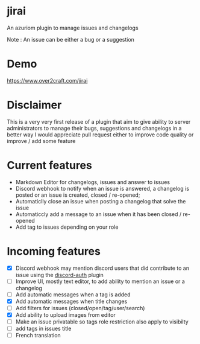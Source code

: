 # jirai
An azuriom plugin to manage issues and changelogs

Note : An issue can be either a bug or a suggestion

# Demo 
https://www.over2craft.com/jirai

# Disclaimer
This is a very very first release of a plugin that aim to give ability 
to server administrators to manage their bugs, suggestions and changelogs in a better way
I would appreciate pull request either to improve code quality or improve / add some feature

# Current features
* Markdown Editor for changelogs, issues and answer to issues
* Discord webhook to notify when an issue is answered, a changelog is posted or an issue is created, closed / re-opened;
* Automaticlly close an issue when posting a changelog that solve the issue
* Automaticcly add a message to an issue when it has been closed / re-opened
* Add tag to issues depending on your role 

# Incoming features
* [x] Discord webhook may mention discord users that did contribute to an issue using the [discord-auth](https://market.azuriom.com/resources/62?locale=en) plugin
* [ ] Improve UI, mostly text editor, to add ability to mention an issue or a changelog 
* [ ] Add automatic messages when a tag is added 
* [x] Add automatic messages when title changes
* [ ] Add filters for issues (closed/open/tag/user/search)
* [x] Add ability to upload images from editor
* [ ] Make an issue privatable so tags role restriction also apply to visibilty
* [ ] add tags in issues title
* [ ] French translation

